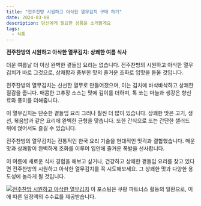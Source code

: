 ```yaml
---
title: "전주찬방 시원하고 아삭한 열무김치 구매 하기"
date: 2024-03-08
description: 당신에게 필요한 상품을 소개할게요
tags:
  - 식품
---
```

**전주찬방의 시원하고 아삭한 열무김치: 상쾌한 여름 식사**

더운 여름날 더 이상 완벽한 곁들임 요리는 없습니다. 전주찬방의 시원하고 아삭한 열무김치가 바로 그것으로, 상쾌함과 풍부한 맛의 즐거운 조화로 입맛을 돋울 것입니다.

전주찬방의 열무김치는 신선한 열무로 만들어졌으며, 이는 김치에 바삭바삭하고 상쾌한 질감을 줍니다. 매콤한 고추장 소스는 맛에 깊이를 더하며, 톡 쏘는 마늘과 생강은 향신료와 풍미를 더해줍니다.

이 열무김치는 단순한 곁들임 요리 그러나 훨씬 더 많이 있습니다. 상쾌한 맛은 고기, 생선, 볶음밥과 같은 요리에 완벽한 균형을 맞춥니다. 또한 간식으로 또는 간단한 샐러드 위에 얹어서도 즐길 수 있습니다.

전주찬방의 열무김치는 전통적인 한국 요리 기술을 현대적인 맛각과 결합했습니다. 매운맛과 상쾌함이 완벽하게 조화를 이루어 입안에 즐거운 폭발을 선사합니다.

이 여름에 새로운 식사 경험을 해보고 싶거나, 건강하고 상쾌한 곁들임 요리를 찾고 있다면 전주찬방의 시원하고 아삭한 열무김치를 꼭 시도해보세요. 그 상쾌한 맛과 다양한 용도성에 놀라게 될 것입니다.


[![전주찬방 시원하고 아삭한 열무김치](https://i.imgur.com/81F7uro.png#center)](https://link.coupang.com/re/AFFSDP?lptag=AF5033054&pageKey=159401505&itemId=457786929&vendorItemId=3150249896&traceid=V0-153-1febbcd5dce9450b&requestid=20240308201742280230199982&token=31850C%7CMIXED)
이 포스팅은 쿠팡 파트너스 활동의 일환으로, 이에 따른 일정액의 수수료를 제공받습니다.


